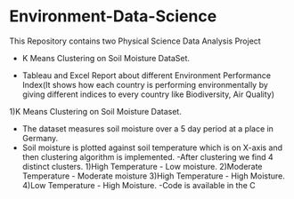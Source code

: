 # Environment-Data-Science
This Repository contains two Physical Science Data Analysis Project

- K Means Clustering on Soil Moisture DataSet.

- Tableau and Excel Report about different Environment Performance Index(It shows how each country is performing environmentally by giving different indices to every country like Biodiversity, Air Quality)



1)K Means Clustering on Soil Moisture Dataset.

- The dataset measures soil moisture over a 5 day period at a place in Germany. 
- Soil moisture is plotted against soil temperature which is on X-axis and then clustering algorithm is implemented. 
-After clustering we find 4 distinct clusters. 1)High Temperature - Low moisture. 2)Moderate Temperature - Moderate moisture 
 3)High Temperature - High Moisture.   4)Low Temperature - High Moisture.
-Code is available in the C

